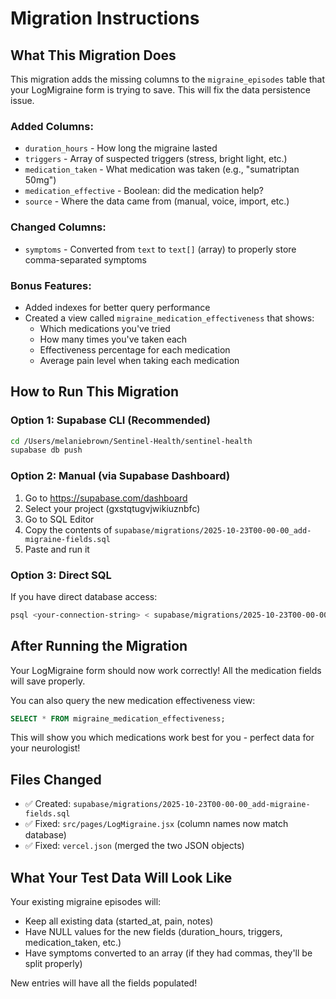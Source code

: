 # Migration Instructions

## What This Migration Does

This migration adds the missing columns to the `migraine_episodes` table that your LogMigraine form is trying to save. This will fix the data persistence issue.

### Added Columns:
- `duration_hours` - How long the migraine lasted
- `triggers` - Array of suspected triggers (stress, bright light, etc.)
- `medication_taken` - What medication was taken (e.g., "sumatriptan 50mg")
- `medication_effective` - Boolean: did the medication help?
- `source` - Where the data came from (manual, voice, import, etc.)

### Changed Columns:
- `symptoms` - Converted from `text` to `text[]` (array) to properly store comma-separated symptoms

### Bonus Features:
- Added indexes for better query performance
- Created a view called `migraine_medication_effectiveness` that shows:
  - Which medications you've tried
  - How many times you've taken each
  - Effectiveness percentage for each medication
  - Average pain level when taking each medication

## How to Run This Migration

### Option 1: Supabase CLI (Recommended)
```bash
cd /Users/melaniebrown/Sentinel-Health/sentinel-health
supabase db push
```

### Option 2: Manual (via Supabase Dashboard)
1. Go to https://supabase.com/dashboard
2. Select your project (gxstqtugvjwikiuznbfc)
3. Go to SQL Editor
4. Copy the contents of `supabase/migrations/2025-10-23T00-00-00_add-migraine-fields.sql`
5. Paste and run it

### Option 3: Direct SQL
If you have direct database access:
```bash
psql <your-connection-string> < supabase/migrations/2025-10-23T00-00-00_add-migraine-fields.sql
```

## After Running the Migration

Your LogMigraine form should now work correctly! All the medication fields will save properly.

You can also query the new medication effectiveness view:
```sql
SELECT * FROM migraine_medication_effectiveness;
```

This will show you which medications work best for you - perfect data for your neurologist!

## Files Changed
- ✅ Created: `supabase/migrations/2025-10-23T00-00-00_add-migraine-fields.sql`
- ✅ Fixed: `src/pages/LogMigraine.jsx` (column names now match database)
- ✅ Fixed: `vercel.json` (merged the two JSON objects)

## What Your Test Data Will Look Like

Your existing migraine episodes will:
- Keep all existing data (started_at, pain, notes)
- Have NULL values for the new fields (duration_hours, triggers, medication_taken, etc.)
- Have symptoms converted to an array (if they had commas, they'll be split properly)

New entries will have all the fields populated!